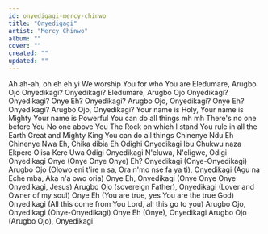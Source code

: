 ```yaml
---
id: onyedigagi-mercy-chinwo
title: "Onyedigagi"
artist: "Mercy Chinwo"
album: ""
cover: ""
created: ""
updated: ""
---
```


Ah ah-ah, oh eh eh yi
We worship You for who You are
Eledumare, Arugbo Ojo
Onyedikagi? Onyedikagi?
Eledumare, Arugbo Ojo
Onyedikagi? Onyedikagi?
Onye Eh? Onyedikagi?
Arugbo Ojo, Onyedikagi?
Onye Eh? Onyedikagi?
Arugbo Ojo, Onyedikagi?
Your name is Holy, Your name is Mighty
Your name is Powerful
You can do all things mh mh
There's no one before You
No one above You
The Rock on which I stand
You rule in all the Earth
Great and Mighty King
You can do all things
Chinenye Ndu Eh
Chinenye Nwa Eh, Chika dibia Eh
Odighi Onyedikagi
Ibu Chukwu naza Ekpere
Olisa Kere Uwa
Odigi Onyedikagi
N'eluwa, N'eligwe, Odigi Onyedikagi
Onye (Onye Onye Onye) Eh? Onyedikagi (Onye-Onyedikagi)
Arugbo Ojo (Olowo eni t'ire n sa, Ora n'mo nse fa ya ti), Onyedikagi (Agu na Eche mba, Aka n'a owo oria)
Onye Eh, Onyedikagi (Onye Onye Onye Onyedikagi, Jesus)
Arugbo Ojo (sovereign Father), Onyedikagi (Lover and Owner of my soul)
Onye Eh (You are true, yes You are the true God) Onyedikagi (All this come from You Lord, all this go to you)
Arugbo Ojo, Onyedikagi (Onye-Onyedikagi)
Onye Eh (Onye), Onyedikagi
Arugbo Ojo (Arugbo Ojo), Onyedikagi